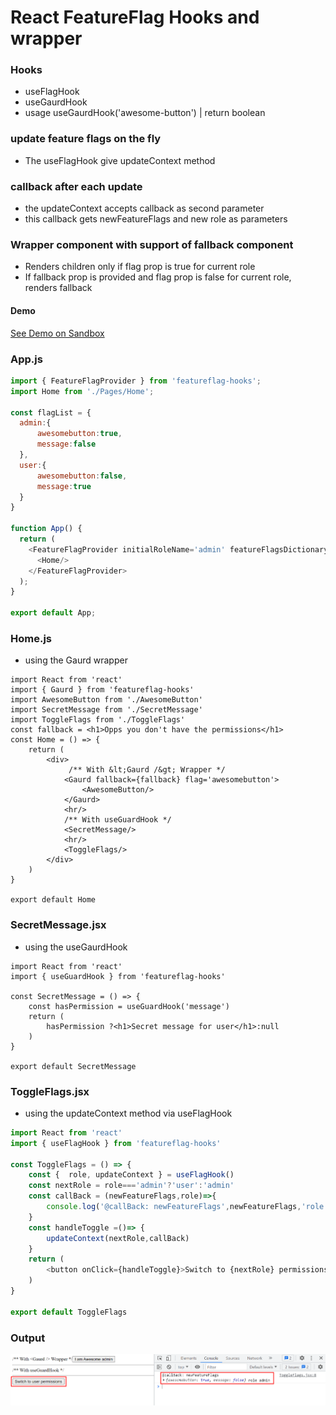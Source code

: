 # React FeatureFlag Hooks and wrapper

### Hooks 
* useFlagHook
* useGaurdHook
* usage useGaurdHook('awesome-button') | return boolean
### update feature flags on the fly
* The useFlagHook give updateContext method 
### callback after each update
* the updateContext accepts callback as second parameter
* this callback gets newFeatureFlags and new role as parameters
### Wrapper component <Gaurd> with support of fallback component
* Renders children only if flag prop is true for current role
* If fallback prop is provided and flag prop is false for current role, renders fallback
#### Demo
[See Demo on Sandbox](https://codesandbox.io/s/react-feature-flags-hooks-64n45?file=/src/Page/Home/ToggleFlags.jsx)
### App.js
```js
import { FeatureFlagProvider } from 'featureflag-hooks';
import Home from './Pages/Home';

const flagList = {
  admin:{
      awesomebutton:true,
      message:false
  },
  user:{
      awesomebutton:false,
      message:true
  }
}

function App() {
  return (
    <FeatureFlagProvider initialRoleName='admin' featureFlagsDictionary={flagList} >
      <Home/>
    </FeatureFlagProvider>
  );
}

export default App;
```
### Home.js
* using the Gaurd wrapper
```JS
import React from 'react'
import { Gaurd } from 'featureflag-hooks'
import AwesomeButton from './AwesomeButton'
import SecretMessage from './SecretMessage'
import ToggleFlags from './ToggleFlags'
const fallback = <h1>Opps you don't have the permissions</h1>
const Home = () => {
    return (
        <div>
             /** With &lt;Gaurd /&gt; Wrapper */
            <Gaurd fallback={fallback} flag='awesomebutton'>
                <AwesomeButton/>
            </Gaurd>
            <hr/>
            /** With useGuardHook */
            <SecretMessage/>
            <hr/>
            <ToggleFlags/>
        </div>
    )
}

export default Home
```
### SecretMessage.jsx
* using the useGaurdHook
```JS
import React from 'react'
import { useGuardHook } from 'featureflag-hooks'

const SecretMessage = () => {
    const hasPermission = useGuardHook('message')
    return (
        hasPermission ?<h1>Secret message for user</h1>:null
    )
}

export default SecretMessage
```
### ToggleFlags.jsx
* using the updateContext method via useFlagHook
```js
import React from 'react'
import { useFlagHook } from 'featureflag-hooks'

const ToggleFlags = () => {
    const {  role, updateContext } = useFlagHook()
    const nextRole = role==='admin'?'user':'admin'
    const callBack = (newFeatureFlags,role)=>{
        console.log('@callBack: newFeatureFlags',newFeatureFlags,'role',role)
    }
    const handleToggle =()=> {
        updateContext(nextRole,callBack)
    }
    return (
        <button onClick={handleToggle}>Switch to {nextRole} permissions</button>
    )
}

export default ToggleFlags
```
### Output
![Output with console logs](Screenshot.png "Output")